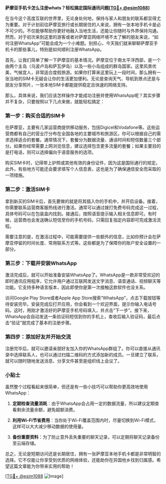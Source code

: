 **萨摩亚手机卡怎么注册whats？轻松搞定国际通讯问题[[TG💪+ @esim1088](https://t.me/s/esim1088)]**

在当今这个高度互联的世界里，无论身处何地，保持与家人和朋友的联系都显得尤为重要。对于计划前往萨摩亚旅行或长期居住的人来说，拥有一张本地手机卡是必不可少的。不仅能够帮助你更好地融入当地生活，还能让你随时与外界保持沟通。然而，对于初次来到这里的游客或者对萨摩亚网络环境不太了解的朋友来说，“如何注册WhatsApp”可能会成为一个小难题。别担心，今天我们就来聊聊萨摩亚手机卡的那些事儿，特别是如何顺利注册WhatsApp。

首先，让我们简单了解一下萨摩亚的基本情况。萨摩亚位于南太平洋西部，是一个由两个主岛（乌波卢岛和萨瓦伊岛）以及一些小岛组成的群岛国家。这里风景优美，气候宜人，非常适合度假旅游。如果你打算来这里玩上一段时间，那么拥有一张当地的SIM卡无疑会让你的生活更加便利。无论是查询天气、导航到景点还是与朋友分享照片，一张本地SIM卡都能提供稳定且快速的网络支持。

那么，具体来说，我们应该怎样操作才能成功注册并使用WhatsApp呢？其实步骤并不复杂，只要按照以下几点来做，就能轻松搞定：

### 第一步：购买合适的SIM卡

在萨摩亚，主要有几家运营商提供移动服务，包括Digicel和Vodafone等。这些运营商都有自己的营业厅分布在全国各地的主要城市和旅游区。你可以根据自己的需求选择适合的套餐。通常情况下，套餐分为数据流量、通话时间和短信数量三个部分。如果你经常需要上网浏览信息，建议选择包含更多流量的套餐；如果主要目的是打电话，则可以选择偏向于语音服务的选项。

购买SIM卡时，记得带上护照或其他有效的身份证件，因为这是国际通行的规定。此外，有些地方可能还会要求填写个人信息表，这也是为了确保通信安全而采取的一项措施。

### 第二步：激活SIM卡

拿到新买的SIM卡后，首先要做的就是将其插入你的手机中，并开启设备。接着，你需要联系运营商客服热线进行激活。通常可以通过拨打免费号码完成这一过程，具体号码可以在包装盒内找到。接通后，按照语音提示输入相关信息即可。有时候，运营商也会发送确认短信至你的手机号码，只需回复指定内容即可完成激活流程。

需要注意的是，在激活过程中，可能需要提供一些额外的信息，比如你预计会在萨摩亚停留的时间长度、常用联系方式等。这些都是为了保障你的账户安全设置的一部分。

### 第三步：下载并安装WhatsApp

激活完成后，就可以开始准备安装WhatsApp了。WhatsApp是一款非常受欢迎的即时通讯应用程序，它允许用户通过互联网发送文字消息、语音通话、视频聊天等功能。它支持多种语言版本，因此即使你是第一次接触这款软件也没关系。

访问Google Play Store或者Apple App Store搜索“WhatsApp”，点击下载按钮等待安装完毕。安装完成后打开应用，你会看到一个欢迎界面，提示你输入电话号码。这时，用刚才激活好的萨摩亚手机号码填入，并点击“下一步”。接下来，WhatsApp会自动发送一条验证码短信到你的手机上，查收后输入验证码，最后点击“验证”就完成了基本的注册步骤。

### 第四步：添加好友并开始交流

注册完毕后，就可以邀请亲朋好友加入你的WhatsApp群组了。你可以直接从通讯录中选择联系人，也可以通过扫描二维码的方式添加新的成员。一旦建立了联系，就可以随时随地发送消息、分享文件甚至是组织线上会议了。

### 小贴士

虽然整个过程看起来很简单，但还是有一些小技巧可以帮助你更高效地使用WhatsApp：

1. **定期检查流量消耗**：由于WhatsApp会占用一定的数据流量，所以建议定期查看剩余流量余额，避免超额消费。
   
2. **利用Wi-Fi节省费用**：当你处于Wi-Fi覆盖范围内时，尽量切换到Wi-Fi模式，这样可以大大减少移动数据的使用量。
   
3. **备份重要资料**：为了防止意外丢失重要的聊天记录，可以定期将聊天记录备份至云端存储。

总之，无论是短期访问还是长期居住，拥有一张萨摩亚本地手机卡都是非常明智的选择。它不仅能让你享受到优质的网络体验，还能助你在异国他乡找到归属感。希望这篇文章能为你带来实用的帮助！

[[TG💪+ @esim1088](https://t.me/s/esim1088) ![Image](https://i.postimg.cc/4NQfJmqS/Snipaste-2025-05-13-00-14-12.png)]